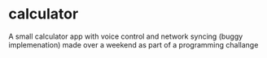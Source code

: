 # calculator
A small calculator app with voice control and network syncing (buggy implemenation) made over a weekend as part of a programming challange
